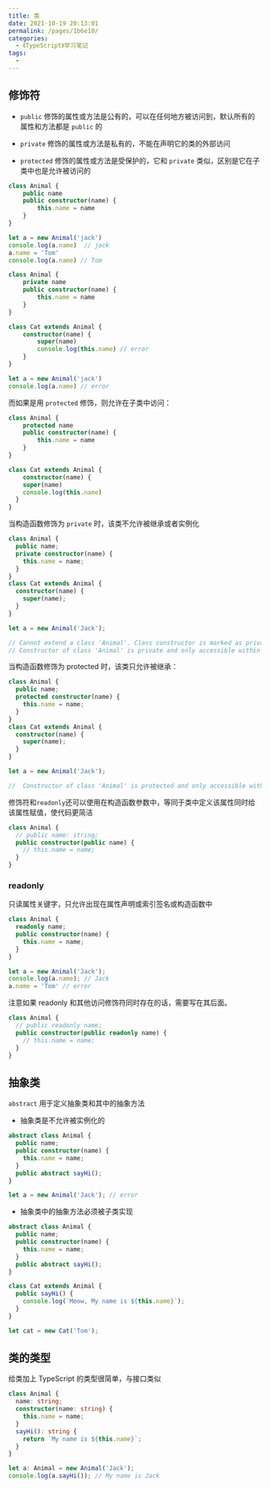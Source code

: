 ```yaml
---
title: 类
date: 2021-10-19 20:13:01
permalink: /pages/1b6e10/
categories:
  - 《TypeScript》学习笔记
tags:
  - 
---
```

## 修饰符
- `public` 修饰的属性或方法是公有的，可以在任何地方被访问到，默认所有的属性和方法都是 `public` 的

- `private` 修饰的属性或方法是私有的，不能在声明它的类的外部访问
- `protected` 修饰的属性或方法是受保护的，它和 `private` 类似，区别是它在子类中也是允许被访问的

```ts
class Animal {
    public name
    public constructor(name) {
        this.name = name
    }
}

let a = new Animal('jack')
console.log(a.name)  // jack
a.name = 'Tom'
console.log(a.name) // Tom
```

```ts
class Animal {
    private name
    public constructor(name) {
        this.name = name
    }
}

class Cat extends Animal {
    constructor(name) {
        super(name)
        console.log(this.name) // error
    }
}

let a = new Animal('jack')
console.log(a.name) // error
```

而如果是用 `protected` 修饰，则允许在子类中访问：
```ts
class Animal {
    protected name
    public constructor(name) {
        this.name = name
    }
}

class Cat extends Animal {
    constructor(name) {
    super(name)
    console.log(this.name)
  }
}
```
当构造函数修饰为 `private` 时，该类不允许被继承或者实例化
```ts
class Animal {
  public name;
  private constructor(name) {
    this.name = name;
  }
}
class Cat extends Animal {
  constructor(name) {
    super(name);
  }
}

let a = new Animal('Jack');

// Cannot extend a class 'Animal'. Class constructor is marked as private.
// Constructor of class 'Animal' is private and only accessible within the class declaration.
```

当构造函数修饰为 protected 时，该类只允许被继承：
```ts
class Animal {
  public name;
  protected constructor(name) {
    this.name = name;
  }
}
class Cat extends Animal {
  constructor(name) {
    super(name);
  }
}

let a = new Animal('Jack');

//  Constructor of class 'Animal' is protected and only accessible within the class declaration.
```

修饰符和`readonly`还可以使用在构造函数参数中，等同于类中定义该属性同时给该属性赋值，使代码更简洁
```ts
class Animal {
  // public name: string;
  public constructor(public name) {
    // this.name = name;
  }
}
```

### readonly
只读属性关键字，只允许出现在属性声明或索引签名或构造函数中
```ts
class Animal {
  readonly name;
  public constructor(name) {
    this.name = name;
  }
}

let a = new Animal('Jack');
console.log(a.name); // Jack
a.name = 'Tom' // error
```

注意如果 readonly 和其他访问修饰符同时存在的话，需要写在其后面。
```ts
class Animal {
  // public readonly name;
  public constructor(public readonly name) {
    // this.name = name;
  }
}
```

## 抽象类
`abstract` 用于定义抽象类和其中的抽象方法

- 抽象类是不允许被实例化的
```ts
abstract class Animal {
  public name;
  public constructor(name) {
    this.name = name;
  }
  public abstract sayHi();
}

let a = new Animal('Jack'); // error
```
- 抽象类中的抽象方法必须被子类实现
```ts
abstract class Animal {
  public name;
  public constructor(name) {
    this.name = name;
  }
  public abstract sayHi();
}

class Cat extends Animal {
  public sayHi() {
    console.log(`Meow, My name is ${this.name}`);
  }
}

let cat = new Cat('Tom');
```

## 类的类型
给类加上 TypeScript 的类型很简单，与接口类似
```ts
class Animal {
  name: string;
  constructor(name: string) {
    this.name = name;
  }
  sayHi(): string {
    return `My name is ${this.name}`;
  }
}

let a: Animal = new Animal('Jack');
console.log(a.sayHi()); // My name is Jack
```